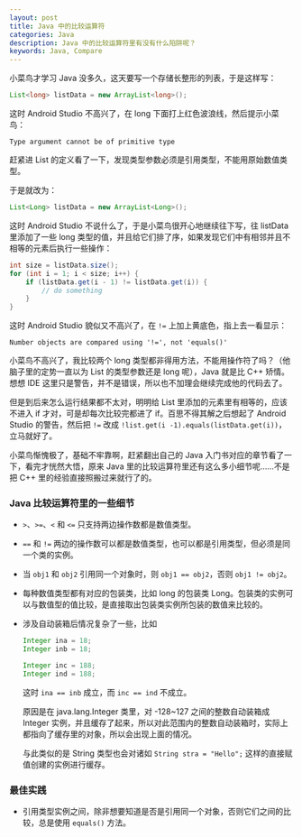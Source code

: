 ```yaml
---
layout: post
title: Java 中的比较运算符
categories: Java
description: Java 中的比较运算符里有没有什么陷阱呢？
keywords: Java, Compare
---
```


小菜鸟才学习 Java 没多久，这天要写一个存储长整形的列表，于是这样写：

```java
List<long> listData = new ArrayList<long>();
```

这时 Android Studio 不高兴了，在 long 下面打上红色波浪线，然后提示小菜鸟：

```
Type argument cannot be of primitive type
```

赶紧进 List 的定义看了一下，发现类型参数必须是引用类型，不能用原始数值类型。

于是就改为：

```java
List<Long> listData = new ArrayList<Long>();
```

这时 Android Studio 不说什么了，于是小菜鸟很开心地继续往下写，往 listData 里添加了一些 long 类型的值，并且给它们排了序，如果发现它们中有相邻并且不相等的元素后执行一些操作：

```java
int size = listData.size();
for (int i = 1; i < size; i++) {
	if (listData.get(i - 1) != listData.get(i)) {
		// do something
	}
}
```

这时 Android Studio 貌似又不高兴了，在 `!=` 上加上黄底色，指上去一看显示：

```
Number objects are compared using '!=', not 'equals()'
```

小菜鸟不高兴了，我比较两个 long 类型都非得用方法，不能用操作符了吗？（他脑子里的定势一直以为 List 的类型参数还是 long 呢），Java 就是比 C++ 矫情。想想 IDE 这里只是警告，并不是错误，所以也不加理会继续完成他的代码去了。

但是到后来怎么运行结果都不太对，明明给 List 里添加的元素里有相等的，应该不进入 if 才对，可是却每次比较完都进了 if。百思不得其解之后想起了 Android Studio 的警告，然后把 `!=` 改成 `!list.get(i -1).equals(listData.get(i))`，立马就好了。

小菜鸟惭愧极了，基础不牢靠啊，赶紧翻出自己的 Java 入门书对应的章节看了一下，看完才恍然大悟，原来 Java 里的比较运算符里还有这么多小细节呢……不是把 C++ 里的经验直接照搬过来就行了的。

### Java 比较运算符里的一些细节

* `>`、`>=`、`<` 和 `<=` 只支持两边操作数都是数值类型。
* `==` 和 `!=` 两边的操作数可以都是数值类型，也可以都是引用类型，但必须是同一个类的实例。
* 当 `obj1` 和 `obj2` 引用同一个对象时，则 `obj1 == obj2`，否则 `obj1 != obj2`。
* 每种数值类型都有对应的包装类，比如 long 的包装类 Long。包装类的实例可以与数值型的值比较，是直接取出包装类实例所包装的数值来比较的。
* 涉及自动装箱后情况复杂了一些，比如

	```java
	Integer ina = 18;
	Integer inb = 18;

	Integer inc = 188;
	Integer ind = 188;
	```

	这时 `ina == inb` 成立，而 `inc == ind` 不成立。

	原因是在 java.lang.Integer 类里，对 -128~127 之间的整数自动装箱成 Integer 实例，并且缓存了起来，所以对此范围内的整数自动装箱时，实际上都指向了缓存里的对象，所以会出现上面的情况。

	与此类似的是 String 类型也会对诸如 `String stra = "Hello";` 这样的直接赋值创建的实例进行缓存。

### 最佳实践

* 引用类型实例之间，除非想要知道是否是引用同一个对象，否则它们之间的比较，总是使用 `equals()` 方法。
